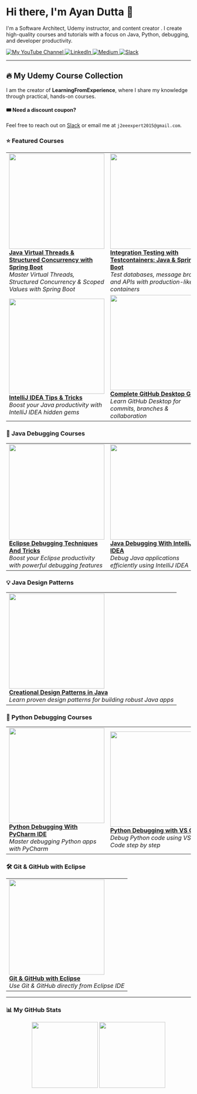 # Hi there, I'm Ayan Dutta 👋

I'm a Software Architect, Udemy instructor, and content creator . I create high-quality courses and tutorials with a focus on Java, Python, debugging, and developer productivity.

<p align="left">
  <a href="https://www.youtube.com/@learningfromexperience" target="_blank">
    <img src="https://img.shields.io/badge/YouTube-FF0000?style=for-the-badge&logo=youtube&logoColor=white" alt="My YouTube Channel"/>
  </a>
  <a href="https://www.linkedin.com/in/ayan-dutta-a41091b" target="_blank">
    <img src="https://img.shields.io/badge/LinkedIn-0077B5?style=for-the-badge&logo=linkedin&logoColor=white" alt="LinkedIn"/>
  </a>
  <a href="https://medium.com/@mrayandutta" target="_blank">
    <img src="https://img.shields.io/badge/Medium-12100E?style=for-the-badge&logo=medium&logoColor=white" alt="Medium"/>
  </a>
  <a href="https://join.slack.com/t/learningfromexp/shared_invite/zt-1fnksxgd0-_jOdmIq2voEeMtoindhWrA" target="_blank">
    <img src="https://img.shields.io/badge/Slack-4A154B?style=for-the-badge&logo=slack&logoColor=white" alt="Slack"/>
  </a>
</p>

---

## 🔥 My Udemy Course Collection

I am the creator of **LearningFromExperience**, where I share my knowledge through practical, hands-on courses.

#### 🎟 Need a discount coupon?
Feel free to reach out on [Slack](https://join.slack.com/t/learningfromexp/shared_invite/zt-1fnksxgd0-_jOdmIq2voEeMtoindhWrA) or email me at `j2eeexpert2015@gmail.com`.

### ⭐ Featured Courses

<table>
  <tr>
    <td>
      <a href="https://www.udemy.com/course/java-virtual-threads-structured-concurrency-with-spring-boot/?referralCode=078836F584A59839FE03">
        <img src="https://img-c.udemycdn.com/course/480x270/6688129_bd51.jpg" width="260">
        <br/><b>Java Virtual Threads & Structured Concurrency with Spring Boot</b>
      </a>
      <br/><i>Master Virtual Threads, Structured Concurrency & Scoped Values with Spring Boot</i>
    </td>
    <td>
      <a href="https://www.udemy.com/course/testcontainers-integration-testing-java-spring-boot/?referralCode=CEC06C6B9D955E06D232">
        <img src="https://img-c.udemycdn.com/course/480x270/6525217_8d18_2.jpg" width="260">
        <br/><b>Integration Testing with Testcontainers: Java & Spring Boot</b>
      </a>
      <br/><i>Test databases, message brokers, and APIs with production-like containers</i>
    </td>
  </tr>
  <tr>
    <td>
      <a href="https://www.udemy.com/course/intellij-idea-tips-tricks-boost-your-java-productivity/?referralCode=441FDCE063FD6C283079">
        <img src="https://img-c.udemycdn.com/course/480x270/6180669_7726.jpg" width="260">
        <br/><b>IntelliJ IDEA Tips & Tricks</b>
      </a>
      <br/><i>Boost your Java productivity with IntelliJ IDEA hidden gems</i>
    </td>
    <td>
      <a href="https://www.udemy.com/course/getting-started-with-github-desktop/?referralCode=B4D4C06F2EE5EF0DA450">
        <img src="https://img-c.udemycdn.com/course/480x270/6112307_3b4e_2.jpg" width="260">
        <br/><b>Complete GitHub Desktop Guide</b>
      </a>
      <br/><i>Learn GitHub Desktop for commits, branches & collaboration</i>
    </td>
  </tr>
</table>

### 🧩 Java Debugging Courses

<table>
  <tr>
    <td>
      <a href="https://www.udemy.com/course/eclipse-debugging-techniques-and-tricks/?referralCode=50C340E2FEFC3F486AD6">
        <img src="https://img-c.udemycdn.com/course/480x270/417118_3afa_4.jpg" width="260">
        <br/><b>Eclipse Debugging Techniques And Tricks</b>
      </a>
      <br/><i>Boost your Eclipse productivity with powerful debugging features</i>
    </td>
    <td>
      <a href="https://www.udemy.com/course/java-debugging-with-intellij-idea/?referralCode=FDEFCC7D8AE9656DA7F0">
        <img src="https://img-c.udemycdn.com/course/480x270/2608314_47e4.jpg" width="260">
        <br/><b>Java Debugging With IntelliJ IDEA</b>
      </a>
      <br/><i>Debug Java applications efficiently using IntelliJ IDEA</i>
    </td>
    <td>
      <a href="https://www.udemy.com/course/java-debugging-with-visual-studio-code-the-ultimate-guide/?referralCode=EC47F1AFB1B64D7991F1">
        <img src="https://img-c.udemycdn.com/course/480x270/5029852_d692_3.jpg" width="260">
        <br/><b>Java Debugging using VS Code</b>
      </a>
      <br/><i>Learn to debug Java apps with VS Code’s lightweight tools</i>
    </td>
  </tr>
</table>

### 💡 Java Design Patterns

<table>
  <tr>
    <td>
      <a href="https://www.udemy.com/course/design-patterns-in-javacreational/?referralCode=749F487E67E5AFF726BE">
        <img src="https://img-c.udemycdn.com/course/480x270/779796_5770_2.jpg" width="260">
        <br/><b>Creational Design Patterns in Java</b>
      </a>
      <br/><i>Learn proven design patterns for building robust Java apps</i>
    </td>
  </tr>
</table>

### 🧪 Python Debugging Courses

<table>
  <tr>
    <td>
      <a href="https://www.udemy.com/course/learn-python-debugging-with-pycharm-ide/?referralCode=0F22D6CC437E868C90F3">
        <img src="https://img-c.udemycdn.com/course/480x270/4840890_12a3_2.jpg" width="260">
        <br/><b>Python Debugging With PyCharm IDE</b>
      </a>
      <br/><i>Master debugging Python apps with PyCharm</i>
    </td>
    <td>
      <a href="https://www.udemy.com/course/python-debugging-with-visual-studio-code/?referralCode=945180A5765D7A2BDDCC">
        <img src="https://img-c.udemycdn.com/course/480x270/5029842_d36f.jpg" width="260">
        <br/><b>Python Debugging with VS Code</b>
      </a>
      <br/><i>Debug Python code using VS Code step by step</i>
    </td>
    <td>
      <a href="https://www.udemy.com/course/get-started-with-python-debugging-in-visual-studio-code">
        <img src="https://img-c.udemycdn.com/course/480x270/6412275_a17d.jpg" width="260">
        <br/><b>Python Debugging in VS Code (Free)</b>
      </a>
      <br/><i>Quick start to Python debugging with VS Code</i>
    </td>
  </tr>
</table>

### 🛠 Git & GitHub with Eclipse

<table>
  <tr>
    <td>
      <a href="https://www.udemy.com/course/learn-to-use-git-and-github-with-eclipse-a-complete-guide/?referralCode=9447DB0956D60946A217">
        <img src="https://img-c.udemycdn.com/course/480x270/3369428_995b.jpg" width="260">
        <br/><b>Git & GitHub with Eclipse</b>
      </a>
      <br/><i>Use Git & GitHub directly from Eclipse IDE</i>
    </td>
  </tr>
</table>

---

### 📊 My GitHub Stats

<p align="center">
  <img height="180em" src="https://github-readme-stats.vercel.app/api?username=j2eeexpert2015&show_icons=true&theme=tokyonight"/>
  <img height="180em" src="https://github-readme-stats.vercel.app/api/top-langs/?username=j2eeexpert2015&layout=compact&langs_count=8&theme=tokyonight"/>
</p>
